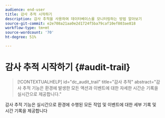 ```yaml
---
audience: end-user
title: 감사 추적 시작하기
description: 감사 추적을 사용하여 데이터베이스를 모니터링하는 방법 알아보기
source-git-commit: e2e708a21aa0e2d1724f5ba79caf10ef803ae818
workflow-type: tm+mt
source-wordcount: '70'
ht-degree: 51%

---
```


# 감사 추적 시작하기 {#audit-trail}


>[!CONTEXTUALHELP]
>id="dc_audit_trail"
>title="감사 추적"
>abstract="감사 추적 기능은 환경에 발생한 모든 액션과 이벤트에 대한 자세한 시간순 기록을 실시간으로 제공합니다."

감사 추적 기능은 실시간으로 환경에 수행된 모든 작업 및 이벤트에 대한 세부 기록 및 시간 기록을 제공합니다